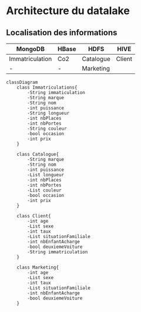 # Architecture du datalake

## Localisation des informations
| MongoDB         | HBase | HDFS      | HIVE   |
|-----------------|-------|-----------|--------|
| Immatriculation | Co2   | Catalogue | Client |
| -               | -     | Marketing |        |

```mermaid
classDiagram  
    class Immatriculations{
        -String immaticulation
        -String marque
        -String nom
        -int puissance
        -String longueur
        -int nbPlaces
        -int nbPortes
        -String couleur
        -bool occasion
        -int prix
    }
    
    class Catalogue{
        -String marque
        -String nom
        -int puissance
        -List longueur
        -int nbPlaces
        -int nbPortes
        -List couleur
        -bool occasion
        -int prix
    }
    
    class Client{
        -int age
        -List sexe
        -int taux
        -List situationFamiliale
        -int nbEnfantAcharge
        -bool deuxiemeVoiture
        -String immatriculation
    }
    
    class Marketing{
        -int age
        -List sexe
        -int taux
        -List situationFamiliale
        -int nbEnfantAcharge
        -bool deuxiemeVoiture
    }
    
    
```